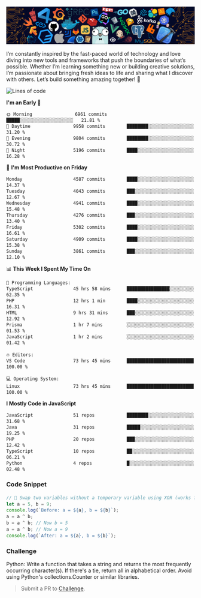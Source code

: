 ![](https://github.com/0x3EF8/0x3EF8/raw/main/images/header_.png)

I’m constantly inspired by the fast-paced world of technology and love diving into new tools and frameworks that push the boundaries of what’s possible. Whether I’m learning something new or building creative solutions, I’m passionate about bringing fresh ideas to life and sharing what I discover with others. Let’s build something amazing together! 🚀

<!--START_SECTION:header-->
![Lines of code](https://img.shields.io/badge/From%20Hello%20World%20I%27ve%20Written-23.0%20million%20lines%20of%20code-blue)

**I'm an Early 🐤** 

```text
🌞 Morning                6961 commits        █████░░░░░░░░░░░░░░░░░░░░   21.81 % 
🌆 Daytime                9958 commits        ████████░░░░░░░░░░░░░░░░░   31.20 % 
🌃 Evening                9804 commits        ████████░░░░░░░░░░░░░░░░░   30.72 % 
🌙 Night                  5196 commits        ████░░░░░░░░░░░░░░░░░░░░░   16.28 % 
```
📅 **I'm Most Productive on Friday** 

```text
Monday                   4587 commits        ████░░░░░░░░░░░░░░░░░░░░░   14.37 % 
Tuesday                  4043 commits        ███░░░░░░░░░░░░░░░░░░░░░░   12.67 % 
Wednesday                4941 commits        ████░░░░░░░░░░░░░░░░░░░░░   15.48 % 
Thursday                 4276 commits        ███░░░░░░░░░░░░░░░░░░░░░░   13.40 % 
Friday                   5302 commits        ████░░░░░░░░░░░░░░░░░░░░░   16.61 % 
Saturday                 4909 commits        ████░░░░░░░░░░░░░░░░░░░░░   15.38 % 
Sunday                   3861 commits        ███░░░░░░░░░░░░░░░░░░░░░░   12.10 % 
```


📊 **This Week I Spent My Time On** 

```text
💬 Programming Languages: 
TypeScript               45 hrs 58 mins      ████████████████░░░░░░░░░   62.35 % 
PHP                      12 hrs 1 min        ████░░░░░░░░░░░░░░░░░░░░░   16.31 % 
HTML                     9 hrs 31 mins       ███░░░░░░░░░░░░░░░░░░░░░░   12.92 % 
Prisma                   1 hr 7 mins         ░░░░░░░░░░░░░░░░░░░░░░░░░   01.53 % 
JavaScript               1 hr 2 mins         ░░░░░░░░░░░░░░░░░░░░░░░░░   01.42 % 

🔥 Editors: 
VS Code                  73 hrs 45 mins      █████████████████████████   100.00 % 

💻 Operating System: 
Linux                    73 hrs 45 mins      █████████████████████████   100.00 % 
```

**I Mostly Code in JavaScript** 

```text
JavaScript               51 repos            ████████░░░░░░░░░░░░░░░░░   31.68 % 
Java                     31 repos            █████░░░░░░░░░░░░░░░░░░░░   19.25 % 
PHP                      20 repos            ███░░░░░░░░░░░░░░░░░░░░░░   12.42 % 
TypeScript               10 repos            ██░░░░░░░░░░░░░░░░░░░░░░░   06.21 % 
Python                   4 repos             █░░░░░░░░░░░░░░░░░░░░░░░░   02.48 % 
```




<!--END_SECTION:header-->

<!--START_SECTION:footer-->
### Code Snippet
```js
// 🎲 Swap two variables without a temporary variable using XOR (works for integers!)
let a = 5, b = 9;
console.log(`Before: a = ${a}, b = ${b}`);
a = a ^ b;
b = a ^ b; // Now b = 5
a = a ^ b; // Now a = 9
console.log(`After: a = ${a}, b = ${b}`);
```
### Challenge
Python: Write a function that takes a string and returns the most frequently occurring character(s). If there's a tie, return all in alphabetical order. Avoid using Python's collections.Counter or similar libraries.
<!--END_SECTION:footer-->
> Submit a PR to [Challenge](https://github.com/mrepol742/challenge/fork).
